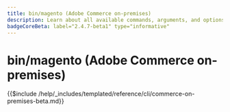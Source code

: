 ```yaml
---
title: bin/magento (Adobe Commerce on-premises)
description: Learn about all available commands, arguments, and options for the Adobe Commerce bin/magento command-line tool.
badgeCoreBeta: label="2.4.7-beta1" type="informative"
---
```

# bin/magento (Adobe Commerce on-premises)

{{$include /help/_includes/templated/reference/cli/commerce-on-premises-beta.md}}
